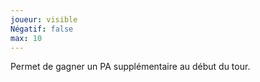 ```yaml
---
joueur: visible
Négatif: false
max: 10
---
```

Permet de gagner un PA supplémentaire au début du tour.